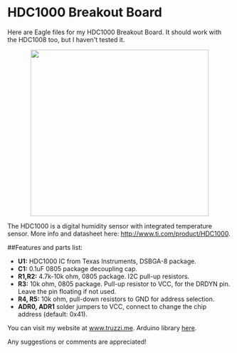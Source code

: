 HDC1000 Breakout Board
======================

Here are Eagle files for my HDC1000 Breakout Board. It should work with the HDC1008 too, but I haven't tested it.

<p align="center">
  <a href="image.png"><img src="https://github.com/ftruzzi/HDC1000_Breakout/blob/master/image.png" align="center" height="374"   width="400" ></a>
</p>

The HDC1000 is a digital humidity sensor with integrated temperature sensor. More info and datasheet here: http://www.ti.com/product/HDC1000.

##Features and parts list:

* **U1:** HDC1000 IC from Texas Instruments, DSBGA-8 package.
* **C1:** 0.1uF 0805 package decoupling cap.
* **R1,R2:** 4.7k-10k ohm, 0805 package. I2C pull-up resistors.
* **R3:** 10k ohm, 0805 package. Pull-up resistor to VCC, for the DRDYN pin. Leave the pin floating if not used.
* **R4, R5:** 10k ohm, pull-down resistors to GND for address selection.
* **ADR0, ADR1** solder jumpers to VCC, connect to change the chip address (default: 0x41).

You can visit my website at www.truzzi.me. Arduino library [here](https://github.com/ftruzzi/HDC1000-Arduino).

Any suggestions or comments are appreciated!
